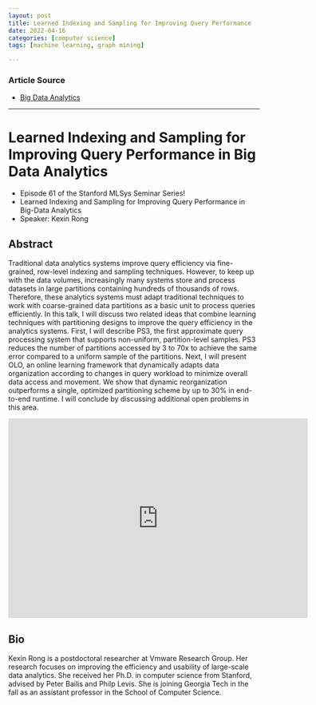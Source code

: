 ```yaml
---
layout: post
title: Learned Indexing and Sampling for Improving Query Performance
date: 2022-04-16
categories: [computer science]
tags: [machine learning, graph mining]

---
```


### Article Source

* [Big Data Analytics](https://www.youtube.com/watch?v=sHmpMoaodng)


---

# Learned Indexing and Sampling for Improving Query Performance in Big Data Analytics

* Episode 61 of the Stanford MLSys Seminar Series!
* Learned Indexing and Sampling for Improving Query Performance in Big-Data Analytics
* Speaker: Kexin Rong

## Abstract

Traditional data analytics systems improve query efficiency via fine-grained, row-level indexing and sampling techniques. However, to keep up with the data volumes, increasingly many systems store and process datasets in large partitions containing hundreds of thousands of rows. Therefore, these analytics systems must adapt traditional techniques to work with coarse-grained data partitions as a basic unit to process queries efficiently. In this talk, I will discuss two related ideas that combine learning techniques with partitioning designs to improve the query efficiency in the analytics systems. First, I will describe PS3, the first approximate query processing system that supports non-uniform, partition-level samples. PS3 reduces the number of partitions accessed by 3 to 70x to achieve the same error compared to a uniform sample of the partitions. Next, I will present OLO, an online learning framework that dynamically adapts data organization according to changes in query workload to minimize overall data access and movement. We show that dynamic reorganization outperforms a single, optimized partitioning scheme by up to 30% in end-to-end runtime. I will conclude by discussing additional open problems in this area.


<iframe width="600" height="400" src="https://www.youtube.com/embed/sHmpMoaodng" title="YouTube video player" frameborder="0" allow="accelerometer; autoplay; clipboard-write; encrypted-media; gyroscope; picture-in-picture" allowfullscreen></iframe>


## Bio
Kexin Rong is a postdoctoral researcher at Vmware Research Group. Her research focuses on improving the efficiency and usability of large-scale data analytics. She received her Ph.D. in computer science from Stanford, advised by Peter Bailis and Philp Levis. She is joining Georgia Tech in the fall as an assistant professor in the School of Computer Science.